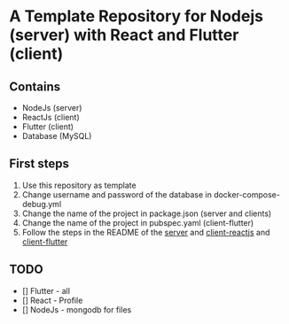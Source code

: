 # A Template Repository for Nodejs (server) with React and Flutter (client)

## Contains

- NodeJs (server)
- ReactJs (client)
- Flutter (client)
- Database (MySQL)

## First steps

1. Use this repository as template
2. Change username and password of the database in docker-compose-debug.yml
3. Change the name of the project in package.json (server and clients)
4. Change the name of the project in pubspec.yaml (client-flutter)
5. Follow the steps in the README of the [server](server-nodejs/README.md) and [client-reactjs](client-reactjs/README.md) and [client-flutter](client-flutter/README.md)

## TODO

- [] Flutter - all
- [] React - Profile
- [] NodeJs - mongodb for files
